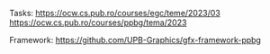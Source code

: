 Tasks:
https://ocw.cs.pub.ro/courses/egc/teme/2023/03
https://ocw.cs.pub.ro/courses/ppbg/tema/2023

Framework:
https://github.com/UPB-Graphics/gfx-framework-ppbg
